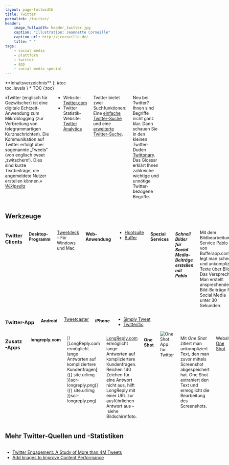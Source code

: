 ```yaml
---
layout: page-fullwidth
title: Twitter
permalink: /twitter/
header:
    image_fullwidth: header_twitter.jpg
    caption: "Illustration: Jeannette Corneille"
    caption_url: http://jcorneille.de/
    title: " "
tags:
    - social media
    - plattform
    - twitter
    - app
    - social media special
---
```

<div class="row">
<div class="medium-5 medium-push-7 columns" markdown="1">
<div class="panel sans" markdown="1">
**Inhaltsverzeichnis**
{: #toc <div class=""></div>toc_levels }
*  TOC
{:toc}
</div>
</div><!-- /.medium-5.columns -->


<div class="medium-7 medium-pull-5 columns" markdown="1">

»Twitter (englisch für Gezwitscher) ist eine digitale Echtzeit-Anwendung zum Mikroblogging (zur Verbreitung von telegrammartigen Kurznachrichten). Die Kommunikation auf Twitter erfolgt über sogenannte „Tweets“ (von englisch tweet ‚zwitschern‘). Dies sind kurze Textbeiträge, die angemeldete Nutzer erstellen können.« <cite>[Wikipedia](http://de.wikipedia.org/wiki/Twitter)</cite>

- Website: [Twitter.com](http://twitter.com)
- Twitter Statistik-Website: [Twitter Analytics](http://analytics.twitter.com)


Twitter bietet zwei Suchfunktionen: Eine [einfache Twitter-Suche](https://twitter.com/search-home) und eine [erweiterte Twitter-Suche](https://twitter.com/search-advanced).

Neu bei Twitter? Ihnen sind Begriffe nicht ganz klar. Dann schauen Sie in den kleinen Twitter-Duden [Twittonary](http://www.twittonary.com). Das Glossar erklärt Ihnen zahlreiche wichtige und unnötige Twitter-bezogene Begriffe.




</div><!-- /.medium-7.columns -->




<div class="row">
<div class="small-12 columns" markdown="1">
        
## Werkzeuge

- - -

</div><!-- /.small-12.columns -->
</div><!-- /.row -->



<div class="row">
<div class="medium-4 columns" markdown="1">
        

### Twitter Clients

#### Desktop-Programm

[Tweetdeck](http://www.tweetdeck.com/) – Für Windows und Mac

#### Web-Anwendung

- [Hootsuite](http://hootsuite.com/)  
- [Buffer](https://bufferapp.com)

#### Spezial Services

##### Schnell Bilder für Social Media-Beiträge erstellen mit Pablo

Mit dem Bildbearbeitungs-Service [Pablo](https://bufferapp.com/pablo) von Bufferapp.com legt man schnell und unkompliziert Texte über Bilder. Das Versprechen: Man erstellt ansprechende Bild-Beiträge für Social Media unter 30 Sekunden.

##### RSS-Feed automatisch twittern

Der Online-Service [Twitterfeed](http://twitterfeed.com) publiziert automatisch neue Inhalte Ihres RSS-Feeds.

##### Twitter-Statistiken visualisieren

Mit [TweetStats](http://www.tweetstats.com/) bereiten Sie Ihre eigenen Tweets nach Stunde, Monat und so weiter grafisch auf.




</div><!-- /.medium-4.columns -->
<div class="medium-4 columns" markdown="1">
        

### Twitter-App

#### Android

[Tweetcaster](http://tweetcaster.com/)

#### iPhone

- [Simply Tweet](http://motionobj.com/simplytweet/)  
- [Twitterific](http://twitterrific.com/)







</div><!-- /.medium-4.columns -->
<div class="medium-4 columns" markdown="1">
        
### Zusatz-Apps


#### longreply.com

[![LongReply.com ermöglicht lange Antworten auf kompliziertere Kundenfragen]({{ site.urlimg }}scr-longreply.png)]({{ site.urlimg }}scr-longreply.png)


[LongReply.com][1] ermöglicht lange Antworten auf kompliziertere Kundenfragen. Reichen 140 Zeichen für eine Antwort nicht aus, hilft LongReply mit einer URL zur ausführlichen Antwort aus – siehe Bildschirmfoto.


#### One Shot

<div class="border-dotted t15 b15 text-center"><img src="{{ site.urlimg }}scr-one-shot.jpg" alt="One Shot App für Twitter"></div>

Mit *One Shot* zitiert man unkompliziert Text, den man zuvor mittels Screenshot abgespeichert hat. One Shot extrahiert den Text und ermöglicht die Bearbeitung des Screenshots.

Website: [One Shot][2]




 [1]: https://longreply.com/
 [2]: http://oneshot.link/

</div><!-- /.medium-4.columns -->
</div><!-- /.row -->














<div class="row">
<div class="small-12 columns" markdown="1">
        
## Mehr Twitter-Quellen und -Statistiken

- - -

</div><!-- /.small-12.columns -->
</div><!-- /.row -->



<div class="row">
<div class="medium-6 columns" markdown="1">
        
- [Twitter Engagement: A Study of More than 4M Tweets](http://www.stonetemple.com/twitter-engagement-umasked/)
- [Add Images to Improve Content Performance](http://www.skyword.com/contentstandard/enterprise-marketing/skyword-study-add-images-to-improve-content-performance/)






</div><!-- /.medium-6.columns -->
<div class="medium-6 columns" markdown="1">
        





</div><!-- /.medium-6.columns -->
</div><!-- /.row -->


